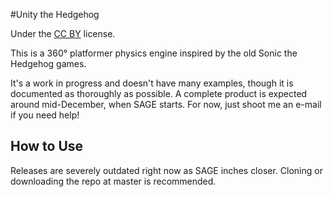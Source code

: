 #Unity the Hedgehog

Under the [CC BY](https://creativecommons.org/licenses/by/4.0/) license.

This is a 360° platformer physics engine inspired by the old Sonic the Hedgehog games.

It's a work in progress and doesn't have many examples, though it is documented as thoroughly as possible. A complete product is expected around mid-December, when SAGE starts. For now, just shoot me an e-mail if you need help!

## How to Use
Releases are severely outdated right now as SAGE inches closer. Cloning or downloading the repo at master is recommended.
